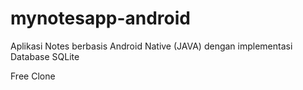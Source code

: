 # mynotesapp-android
Aplikasi Notes berbasis Android Native (JAVA) dengan implementasi Database SQLite


Free Clone

